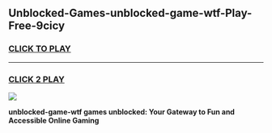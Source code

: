 
## Unblocked-Games-unblocked-game-wtf-Play-Free-9cicy
<h3>
<a href="https://premium76.site?title=unblocked-game-wtf&ref=23A">CLICK TO PLAY</a></h3>
<hr>

<h3>
<a href="https://premium76.site?title=unblocked-game-wtf&ref=23A">CLICK 2 PLAY</a>
  
</h3>

<a href="https://premium76.site?title=unblocked-game-wtf&ref=23A"><img src="https://clearcache.store/games.png"></a>


**unblocked-game-wtf games unblocked: Your Gateway to Fun and Accessible Online Gaming**
